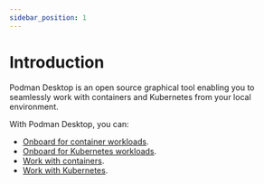 ```yaml
---
sidebar_position: 1
---
```


# Introduction

Podman Desktop is an open source graphical tool enabling you to seamlessly work with containers and Kubernetes from your local environment.

With Podman Desktop, you can:

- [Onboard for container workloads](/docs/onboarding/containers).
- [Onboard for Kubernetes workloads](/docs/onboarding/kubernetes).
- [Work with containers](/docs/working-with-containers).
- [Work with Kubernetes](/docs/kubernetes).
